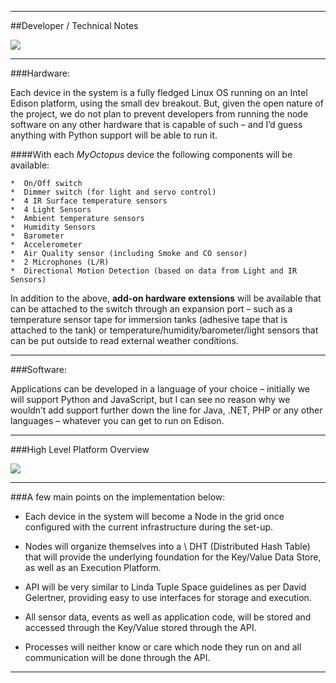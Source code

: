  
***


##Developer / Technical Notes 

<img src="http://4.bp.blogspot.com/-7fqLH4KRemk/VaDQPEalsoI/AAAAAAAAAIw/6yRAhHkeEkw/s1600/myOctupus002-08logoonly.png">  

---  
 
  
###Hardware:  
  
  Each device in the system is a fully fledged Linux OS running on an Intel Edison platform, using the small dev breakout.  But, given the open nature of the project, we do not plan to prevent developers from running the node software on any other hardware that is capable of such – and I’d guess anything with Python support will be able to run it.  
  

####With each *MyOctopus* device the following components will be available:

    *  On/Off switch  
    *  Dimmer switch (for light and servo control)  
    *  4 IR Surface temperature sensors  
    *  4 Light Sensors  
    *  Ambient temperature sensors  
    *  Humidity Sensors  
    *  Barometer  
    *  Accelerometer  
    *  Air Quality sensor (including Smoke and CO sensor)  
    *  2 Microphones (L/R)  
    *  Directional Motion Detection (based on data from Light and IR Sensors)  
  
  

In addition to the above, **add-on hardware extensions** will be available that can be attached to the switch through an expansion port – such as a temperature sensor tape for immersion tanks (adhesive tape that is attached to the tank) or temperature/humidity/barometer/light sensors that can be put outside to read external weather conditions.  
  
---  
  

###Software:  

Applications can be developed in a language of your choice – initially we will support Python and JavaScript, 
but I can see no reason why we wouldn’t add support further down the line for Java, .NET, PHP or any other languages – whatever you can get to run on Edison.  
  
---  
  
###High Level Platform Overview  
 
  
![](http://i.imgur.com/pjcOEA0.png)  
  
  
  
---
  
  
###A few main points on the implementation below:  
  
  
-  Each device in the system will become a Node in the grid once configured with the current infrastructure 
during the set-up.  

-  Nodes will organize themselves into a \ DHT (Distributed Hash Table) that will provide the underlying 
foundation for the Key/Value Data Store, as well as an Execution Platform.  

-  API will be very similar to Linda Tuple Space guidelines as per David Gelertner, providing easy to use 
interfaces for storage and execution.  

-  All sensor data, events as well as application code, will be stored and accessed through the Key/Value 
stored through the API.  

-  Processes will neither know or care which node they run on and all communication will be done 
through the API.  
  
---  
  

  

